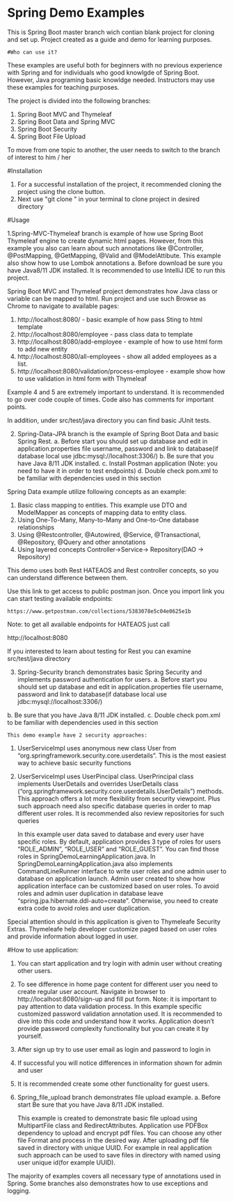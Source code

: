 # Spring Demo Examples
  This is Spring Boot master branch wich contian
    blank project for cloning and set up.
    Project created as a guide and demo for learning purposes.
    
    #Who can use it?
These examples are useful both for beginners with no previous experience
with Spring and for individuals who good knowlgde of Spring Boot.
However, Java programing basic knowldge needed.
Instructors may use these examples for teaching purposes.

The project is divided into the following branches:

1) Spring Boot MVC and Thymeleaf
2) Spring Boot Data and Spring MVC
3) Spring Boot Security
4) Spring Boot File Upload

To move from one topic to another, the user needs to switch to the
branch of interest to him / her

#Installation

1) For a successful installation of the project, it recommended cloning
   the project using the clone button.
2) Next use "git clone <link>" in your terminal to clone project in
   desired directory

#Usage

1.Spring-MVC-Thymeleaf branch is example of how use Spring Boot Thymeleaf engine to create dynamic html pages. However, from this example you also can learn about such annotations like @Controller, @PostMapping, @GetMapping, @Valid and @ModelAttibute. This example also show how to use Lombok annotations
a.	Before download be sure you have Java8/11 JDK installed. It is recommended to use IntelliJ IDE to run this project.

Spring Boot MVC and Thymeleaf project demonstrates how Java class or variable can be mapped to html. Run project and use such Browse as Chrome to navigate to available pages:

1. http://localhost:8080/ - basic example of how pass Sting to html template
2. http://localhost:8080/employee - pass class data to template
3. http://localhost:8080/add-employee - example of how to use html form to add new entity
4. http://localhost:8080/all-employees - show all added employees as a list. 
5. http://localhost:8080/validation/process-employee - example show how to use validation in html form with Thymeleaf

Example 4 and 5 are extremely important to understand. It is recommended to go over code couple of times. Code also has comments for important points.

In addition, under src/test/java directory you can find basic JUnit tests. 


2.	Spring-Data-JPA branch is the example of Spring Boot Data and basic Spring Rest. 
a.	Before start you should set up database and edit in application.properties file username, password and link to database(if database local use jdbc:mysql://localhost:3306/<db name>)
b.	Be sure that you have Java 8/11 JDK installed.
c.	Install Postman application (Note: you need to have it in order to test endpoints) 
d.	Double check pom.xml to be familiar with dependencies used in this section
	

Spring Data example utilize following concepts as an example:
1)	Basic class mapping to entities. This example use DTO and ModelMapper as concepts of mapping data to entity class. 
2)	Using One-To-Many, Many-to-Many and One-to-One database relationships
3)	Using @Restcontroller, @Autowired, @Service, @Transactional, @Repository, @Query and other annotations
4)	Using layered concepts Controller->Service-> Repository(DAO -> Repository)


This demo uses both Rest HATEAOS and Rest controller concepts, so you can understand difference between them. 

Use this link to get access to public postman json. Once you import link you can start testing available endpoints:

	https://www.getpostman.com/collections/5383078e5c04e0625e1b

Note: to get all available endpoints for HATEAOS just call 

http://localhost:8080 

If you interested to learn about testing for Rest you can examine src/test/java directory

	
3.	Spring-Security branch demonstrates basic Spring Security and implements password authentication for users.
a.	Before start you should set up database and edit in application.properties file username, password and link to database(if database local use jdbc:mysql://localhost:3306/<db name>)

b.	Be sure that you have Java 8/11 JDK installed.
c.	Double check pom.xml to be familiar with dependencies used in this section
	
	This demo example have 2 security approaches:
1)	UserServiceImpl uses anonymous new class User from “org.springframework.security.core.userdetails”. This is the most easiest way to achieve basic security functions
2)	UserServiceImpl uses UserPincipal class. UserPrincipal class implements UserDetails and overrides UserDetails class (“org.springframework.security.core.userdetails.UserDetails”) methods. This approach offers a lot more flexibility from security viewpoint. Plus such approach need also specific database queries in order to map different user roles. It is recommended also review repositories for such queries
	
	In this example user data saved to database and every user have specific roles. By default, application provides 3 type of roles for users “ROLE_ADMIN”, “ROLE_USER” and “ROLE_GUEST”. You can find those roles in 
SpringDemoLearningApplication.java. In SpringDemoLearningApplication.java also implements CommandLineRunner interface to write user roles and one admin user to database on application launch. Admin user created to show how application interface can be customized based on user roles. To avoid roles and admin user duplication in database leave “spring.jpa.hibernate.ddl-auto=create”. Otherwise, you need to create extra code to avoid roles and user duplication.

Special attention should in this application is given to Thymeleafe Security Extras. Thymeleafe help developer customize paged based on user roles and provide information about logged in user. 

#How to use application:
	
1.	You can start application and try login with admin user without creating other users. 
2.	To see difference in home page content for different user you need to create regular user account. Navigate in browser to http://localhost:8080/sign-up and fill put form. Note: it is important to pay attention to data validation process. In this example specific customized password validation annotation used. It is recommended to dive into this code and understand how it works. Application doesn’t provide password complexity functionality but you can create it by yourself.
3.	After sign up try to use user email as login and password to login in
4.	If successful you will notice differences in information shown for admin and user
5.	It is recommended create some other functionality for guest users. 


4.	Spring_file_upload branch demonstrates file upload example. 
a.	Before start Be sure that you have Java 8/11 JDK installed.
	
	This example is created to demonstrate basic file upload using MultipartFile class and RedirectAttributes. Application use PDFBox dependency to upload and encrypt pdf files. You can choose any other file
	Format and process in the desired way. After uploading pdf file saved in directory with unique UUID. For example in real application such approach can be used to save files in directory with named using user unique id(for example UUID).   

The majority of examples covers all necessary type of annotations used in Spring. Some branches also demonstrates how to use exceptions and logging. 
